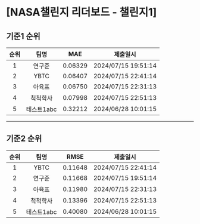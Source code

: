 # [NASA챌린지 리더보드 - 챌린지1]
## 기준1 순위
| 순위 | 팀명 | MAE | 제출일시 |
|:----:|:----:|:-----:|:----:|
| 1 | 연구준 | 0.06329 | 2024/07/15 19:51:14 |
| 2 | YBTC | 0.06407 | 2024/07/15 22:41:14 |
| 3 | 아육프 | 0.06750 | 2024/07/15 22:31:13 |
| 4 | 척척학사 | 0.07998 | 2024/07/15 22:51:13 |
| 5 | 테스트1abc | 0.32212 | 2024/06/28 10:01:15 |
___
## 기준2 순위
| 순위 | 팀명 | RMSE | 제출일시 |
|:----:|:----:|:-----:|:----:|
| 1 | YBTC | 0.11648 | 2024/07/15 22:41:14 |
| 2 | 연구준 | 0.11668 | 2024/07/15 19:51:14 |
| 3 | 아육프 | 0.11980 | 2024/07/15 22:31:13 |
| 4 | 척척학사 | 0.13396 | 2024/07/15 22:51:13 |
| 5 | 테스트1abc | 0.40080 | 2024/06/28 10:01:15 |
